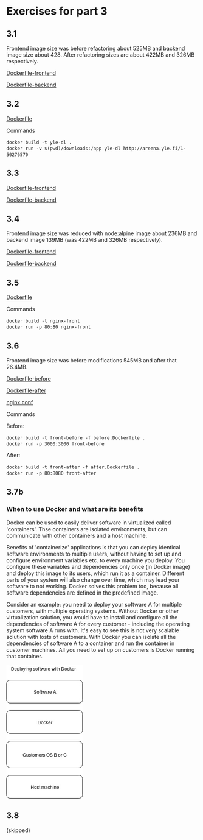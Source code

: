 # Exercises for part 3

## 3.1

Frontend image size was before refactoring about 525MB and backend image size about 428. After refactoring sizes are about 422MB and 326MB respectively.

[Dockerfile-frontend](https://github.com/MiguelSombrero/devopswithdocker/blob/master/part3/part3_1/frontend.Dockerfile)

[Dockerfile-backend](https://github.com/MiguelSombrero/devopswithdocker/blob/master/part3/part3_1/backend.Dockerfile)

## 3.2

[Dockerfile](https://github.com/MiguelSombrero/devopswithdocker/blob/master/part3/part3_2/Dockerfile)

Commands

    docker build -t yle-dl .
    docker run -v $(pwd)/downloads:/app yle-dl http://areena.yle.fi/1-50276570


## 3.3

[Dockerfile-frontend](https://github.com/MiguelSombrero/devopswithdocker/blob/master/part3/part3_3/frontend.Dockerfile)

[Dockerfile-backend](https://github.com/MiguelSombrero/devopswithdocker/blob/master/part3/part3_3/backend.Dockerfile)

## 3.4

Frontend image size was reduced with node:alpine image about 236MB and backend image 139MB (was 422MB and 326MB respectively).

[Dockerfile-frontend](https://github.com/MiguelSombrero/devopswithdocker/blob/master/part3/part3_4/frontend.Dockerfile)

[Dockerfile-backend](https://github.com/MiguelSombrero/devopswithdocker/blob/master/part3/part3_4/backend.Dockerfile)


## 3.5

[Dockerfile](https://github.com/MiguelSombrero/devopswithdocker/blob/master/part3/part3_5/Dockerfile)

Commands

    docker build -t nginx-front
    docker run -p 80:80 nginx-front

## 3.6

Frontend image size was before modifications 545MB and after that 26.4MB.

[Dockerfile-before](https://github.com/MiguelSombrero/devopswithdocker/blob/master/part3/part3_6/before.Dockerfile)

[Dockerfile-after](https://github.com/MiguelSombrero/devopswithdocker/blob/master/part3/part3_6/after.Dockerfile)

[nginx.conf](https://github.com/MiguelSombrero/devopswithdocker/blob/master/part3/part3_6/nginx.conf)

Commands

Before:

    docker build -t front-before -f before.Dockerfile .
    docker run -p 3000:3000 front-before

After:

    docker build -t front-after -f after.Dockerfile .
    docker run -p 80:8080 front-after

## 3.7b

### When to use Docker and what are its benefits

Docker can be used to easily deliver software in virtualized called 'containers'. Thse containers are isolated environments, but can communicate with other containers and a host machine.

Benefits of 'containerize' applications is that you can deploy identical software environments to multiple users, without having to set up and configure environment variables etc. to every machine you deploy. You configure these variables and dependencies only once (in Docker image) and deploy this image to its users, which run it as a container. Different parts of your system will also change over time, which may lead your software to not working. Docker solves this problem too, because all software dependencies are defined in the predefined image.

Consider an example: you need to deploy your software A for multiple customers, with multiple operating systems. Without Docker or other virtualization solution, you would have to install and configure all the dependencies of software A for every customer - including the operating system software A runs with. It's easy to see this is not very scalable solution with losts of customers. With Docker you can isolate all the dependencies of software A to a container and run the container in customer machines. All you need to set up on customers is Docker running that container.

![docker](https://github.com/MiguelSombrero/devopswithdocker/blob/master/part3/part3_7/docker.jpg)


## 3.8

(skipped)
